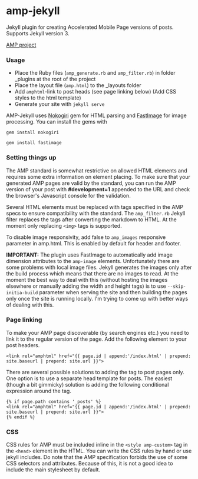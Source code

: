 # amp-jekyll

Jekyll plugin for creating Accelerated Mobile Page versions of posts. Supports Jekyll version 3.

[AMP project](https://www.ampproject.org/)
### Usage
- Place the Ruby files (`amp_generate.rb` and `amp_filter.rb`) in folder _plugins at the root of the project
- Place the layout file (`amp.html`) to the _layouts folder
- Add `amphtml`-link to post heads (see page linking below)
(Add CSS styles to the html template)
- Generate your site with `jekyll serve`

AMP-Jekyll uses [Nokogiri][nokogiri] gem for HTML parsing and [FastImage][fastimage] for image processing. You can install the gems with

```
gem install nokogiri
```

```
gem install fastimage
```

### Setting things up

The AMP standard is somewhat restrictive on allowed HTML elements and requires some extra information on element placing. To make sure that your generated AMP pages are valid by the standard, you can run the AMP version of your post with **#development=1** appended to the URL and check the browser's Javascript console for the validation.

Several HTML elements must be replaced with tags specified in the AMP specs to ensure compatibility with the standard. The `amp_filter.rb` Jekyll filter replaces the tags after converting the markdown to HTML. At the moment only replacing `<img>` tags is supported.

To disable image responsivity, add false to `amp_images` responsive parameter in amp.html. This is enabled by default for header and footer.

**IMPORTANT:** The plugin uses FastImage to automatically add image dimension attributes to the `amp-image` elements. Unfortunately there are some problems with local image files. Jekyll generates the images only after the build process which means that there are no images to read. At the moment the best way to deal with this (without hosting the images elsewhere or manually adding the width and height tags) is to use `--skip-initia-build` parameter when serving the site and then building the pages only once the site is running locally. I'm trying to come up with better ways of dealing with this.

### Page linking
To make your AMP page discoverable (by search engines etc.) you need to link it to the regular version of the page. Add the following element to your post headers.

```
<link rel="amphtml" href="{{ page.id | append:'/index.html' | prepend: site.baseurl | prepend: site.url }}">
```

There are several possible solutions to adding the tag to post pages only. One option is to use a separate head template for posts. The easiest (though a bit gimmicky) solution is adding the following conditional expression around the tag.

```
{% if page.path contains '_posts' %}
<link rel="amphtml" href="{{ page.id | append:'/index.html' | prepend: site.baseurl | prepend: site.url }}">
{% endif %}
```

### CSS
CSS rules for AMP must be included inline in the `<style amp-custom>` tag in the `<head>` element in the HTML. You can write the CSS rules by hand or use jekyll includes. Do note that the AMP specification forbids the use of some CSS selectors and attributes. Because of this, it is not a good idea to include the main stylesheet by default.

[nokogiri]: http://www.nokogiri.org/
[fastimage]: https://github.com/sdsykes/fastimage
